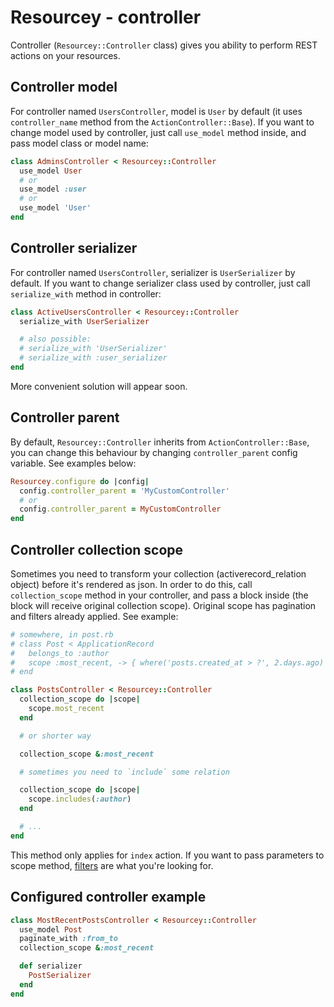 # Resourcey - controller
Controller (`Resourcey::Controller` class) gives you ability to perform REST actions on your resources.

## Controller model
For controller named `UsersController`, model is `User` by default (it uses `controller_name` method from the `ActionController::Base`). If you want to change model used by controller, just call `use_model` method inside, and pass model class or model name:
```ruby
class AdminsController < Resourcey::Controller
  use_model User
  # or
  use_model :user
  # or
  use_model 'User'
end
```

## Controller serializer
For controller named `UsersController`, serializer is `UserSerializer` by default. If you want to change serializer class used by controller, just call `serialize_with` method in controller:
```ruby
class ActiveUsersController < Resourcey::Controller
  serialize_with UserSerializer

  # also possible:
  # serialize_with 'UserSerializer'
  # serialize_with :user_serializer
end
```

More convenient solution will appear soon.

## Controller parent
By default, `Resourcey::Controller` inherits from `ActionController::Base`, you can change this behaviour by changing `controller_parent` config variable. See examples below:

```ruby
Resourcey.configure do |config|
  config.controller_parent = 'MyCustomController'
  # or
  config.controller_parent = MyCustomController
end
```

## Controller collection scope
Sometimes you need to transform your collection (activerecord_relation object) before it's rendered as json. In order to do this, call `collection_scope` method in your controller, and pass a block inside (the block will receive original collection scope). Original scope has pagination and filters already applied. See example:

```ruby
# somewhere, in post.rb
# class Post < ApplicationRecord
#   belongs_to :author
#   scope :most_recent, -> { where('posts.created_at > ?', 2.days.ago) }
# end

class PostsController < Resourcey::Controller
  collection_scope do |scope|
    scope.most_recent
  end

  # or shorter way

  collection_scope &:most_recent

  # sometimes you need to `include` some relation

  collection_scope do |scope|
    scope.includes(:author)
  end

  # ...
end
```

This method only applies for `index` action. If you want to pass parameters to scope method, [filters](/docs/FILTERING.md) are what you're looking for.

## Configured controller example
```ruby
class MostRecentPostsController < Resourcey::Controller
  use_model Post
  paginate_with :from_to
  collection_scope &:most_recent

  def serializer
    PostSerializer
  end
end
```
